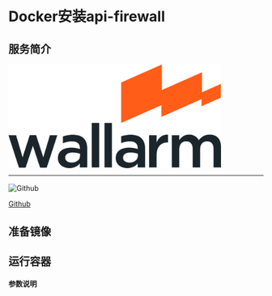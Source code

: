 # **Docker安装api-firewall** #
## 服务简介 ##

 <img src="./../images/Wallarm_Logo.png" width = "420" alt="Github" align=center />

* * *

 <img src="https://github.com/favicon.ico" width = "20" alt="Github" align=center />

[ Github ](https://github.com/wallarm/api-firewall)
## 准备镜像 ##
## 运行容器 ##
#### 参数说明 ####